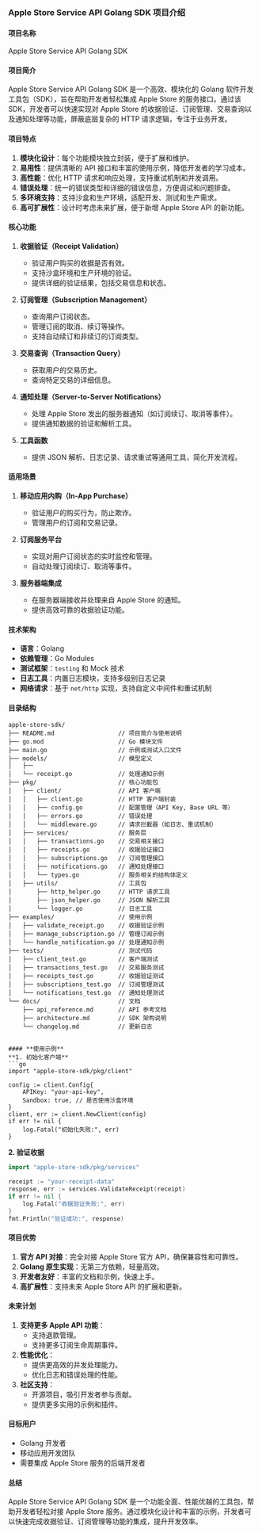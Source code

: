 ### **Apple Store Service API Golang SDK 项目介绍**

#### **项目名称**
Apple Store Service API Golang SDK

#### **项目简介**
Apple Store Service API Golang SDK 是一个高效、模块化的 Golang 软件开发工具包（SDK），旨在帮助开发者轻松集成 Apple Store 的服务接口。通过该 SDK，开发者可以快速实现对 Apple Store 的收据验证、订阅管理、交易查询以及通知处理等功能，屏蔽底层复杂的 HTTP 请求逻辑，专注于业务开发。

#### **项目特点**
1. **模块化设计**：每个功能模块独立封装，便于扩展和维护。
2. **易用性**：提供清晰的 API 接口和丰富的使用示例，降低开发者的学习成本。
3. **高性能**：优化 HTTP 请求和响应处理，支持重试机制和并发调用。
4. **错误处理**：统一的错误类型和详细的错误信息，方便调试和问题排查。
5. **多环境支持**：支持沙盒和生产环境，适配开发、测试和生产需求。
6. **高可扩展性**：设计时考虑未来扩展，便于新增 Apple Store API 的新功能。

#### **核心功能**
1. **收据验证（Receipt Validation）**
   - 验证用户购买的收据是否有效。
   - 支持沙盒环境和生产环境的验证。
   - 提供详细的验证结果，包括交易信息和状态。

2. **订阅管理（Subscription Management）**
   - 查询用户订阅状态。
   - 管理订阅的取消、续订等操作。
   - 支持自动续订和非续订的订阅类型。

3. **交易查询（Transaction Query）**
   - 获取用户的交易历史。
   - 查询特定交易的详细信息。

4. **通知处理（Server-to-Server Notifications）**
   - 处理 Apple Store 发出的服务器通知（如订阅续订、取消等事件）。
   - 提供通知数据的验证和解析工具。

5. **工具函数**
   - 提供 JSON 解析、日志记录、请求重试等通用工具，简化开发流程。

#### **适用场景**
1. **移动应用内购（In-App Purchase）**
   - 验证用户的购买行为，防止欺诈。
   - 管理用户的订阅和交易记录。

2. **订阅服务平台**
   - 实现对用户订阅状态的实时监控和管理。
   - 自动处理订阅续订、取消等事件。

3. **服务器端集成**
   - 在服务器端接收并处理来自 Apple Store 的通知。
   - 提供高效可靠的收据验证功能。

#### **技术架构**
- **语言**：Golang
- **依赖管理**：Go Modules
- **测试框架**：`testing` 和 Mock 技术
- **日志工具**：内置日志模块，支持多级别日志记录
- **网络请求**：基于 `net/http` 实现，支持自定义中间件和重试机制

#### **目录结构**
```plaintext
apple-store-sdk/
├── README.md                  // 项目简介与使用说明
├── go.mod                     // Go 模块文件
├── main.go                    // 示例或测试入口文件
├── models/                    // 模型定义
│   ├──                 
│   └── receipt.go             // 处理通知示例
├── pkg/                       // 核心功能包
│   ├── client/                // API 客户端
│   │   ├── client.go          // HTTP 客户端封装
│   │   ├── config.go          // 配置管理（API Key, Base URL 等）
│   │   ├── errors.go          // 错误处理
│   │   └── middleware.go      // 请求拦截器（如日志、重试机制）
│   ├── services/              // 服务层
│   │   ├── transactions.go    // 交易相关接口
│   │   ├── receipts.go        // 收据验证接口
│   │   ├── subscriptions.go   // 订阅管理接口
│   │   ├── notifications.go   // 通知处理接口
│   │   └── types.go           // 服务相关的结构体定义
│   ├── utils/                 // 工具包
│       ├── http_helper.go     // HTTP 请求工具
│       ├── json_helper.go     // JSON 解析工具
│       └── logger.go          // 日志工具
├── examples/                  // 使用示例
│   ├── validate_receipt.go    // 收据验证示例
│   ├── manage_subscription.go // 管理订阅示例
│   └── handle_notification.go // 处理通知示例
├── tests/                     // 测试代码
│   ├── client_test.go         // 客户端测试
│   ├── transactions_test.go   // 交易服务测试
│   ├── receipts_test.go       // 收据验证测试
│   ├── subscriptions_test.go  // 订阅管理测试
│   └── notifications_test.go  // 通知处理测试
└── docs/                      // 文档
    ├── api_reference.md       // API 参考文档
    ├── architecture.md        // SDK 架构说明
    └── changelog.md           // 更新日志
```
```

#### **使用示例**
**1. 初始化客户端**
```go
import "apple-store-sdk/pkg/client"

config := client.Config{
    APIKey: "your-api-key",
    Sandbox: true, // 是否使用沙盒环境
}
client, err := client.NewClient(config)
if err != nil {
    log.Fatal("初始化失败:", err)
}
```

**2. 验证收据**
```go
import "apple-store-sdk/pkg/services"

receipt := "your-receipt-data"
response, err := services.ValidateReceipt(receipt)
if err != nil {
    log.Fatal("收据验证失败:", err)
}
fmt.Println("验证成功:", response)
```

#### **项目优势**
1. **官方 API 对接**：完全对接 Apple Store 官方 API，确保兼容性和可靠性。
2. **Golang 原生实现**：无第三方依赖，轻量高效。
3. **开发者友好**：丰富的文档和示例，快速上手。
4. **高扩展性**：支持未来 Apple Store API 的扩展和更新。

#### **未来计划**
1. **支持更多 Apple API 功能**：
   - 支持退款管理。
   - 支持更多订阅生命周期事件。
2. **性能优化**：
   - 提供更高效的并发处理能力。
   - 优化日志和错误处理的性能。
3. **社区支持**：
   - 开源项目，吸引开发者参与贡献。
   - 提供更多实用的示例和插件。

#### **目标用户**
- Golang 开发者
- 移动应用开发团队
- 需要集成 Apple Store 服务的后端开发者

#### **总结**
Apple Store Service API Golang SDK 是一个功能全面、性能优越的工具包，帮助开发者轻松对接 Apple Store 服务。通过模块化设计和丰富的示例，开发者可以快速完成收据验证、订阅管理等功能的集成，提升开发效率。
